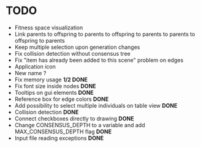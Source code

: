 TODO 
====
- Fitness space visualization 
- Link parents to offspring to parents to offspring to parents to parents to offspring to parents
- Keep multiple selection upon generation changes
- Fix collision detection without consensus tree
- Fix "item has already been added to this scene" problem on edges
- Application icon
- New name ?
- Fix memory usage __1/2 DONE__
- Fix font size inside nodes __DONE__
- Tooltips on gui elements __DONE__
- Reference box for edge colors __DONE__
- Add possibility to select multiple individuals on table view __DONE__
- Collision detection __DONE__
- Connect checkboxes directly to drawing __DONE__
- Change CONSENSUS_DEPTH to a variable and add MAX_CONSENSUS_DEPTH flag __DONE__
- Input file reading exceptions __DONE__
